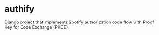 # authify

Django project that implements Spotify authorization code flow with
Proof Key for Code Exchange (PKCE).
